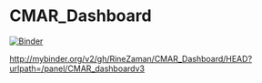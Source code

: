 # CMAR_Dashboard

[![Binder](https://mybinder.org/badge_logo.svg)](https://mybinder.org/v2/gh/RineZaman/CMAR_Dashboard/HEAD)

http://mybinder.org/v2/gh/RineZaman/CMAR_Dashboard/HEAD?urlpath=/panel/CMAR_dashboardv3
